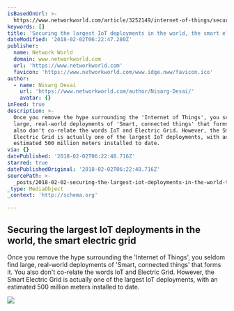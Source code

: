 ```yaml
---
isBasedOnUrl: >-
  https://www.networkworld.com/article/3252149/internet-of-things/securing-the-largest-iot-deployments-in-the-world-the-smart-electric-grid.html
keywords: []
title: 'Securing the largest IoT deployments in the world, the smart electric grid'
dateModified: '2018-02-02T06:22:47.280Z'
publisher:
  name: Network World
  domain: www.networkworld.com
  url: 'https://www.networkworld.com'
  favicon: 'https://www.networkworld.com/www.idge.nww/favicon.ico'
author:
  - name: Nisarg Desai
    url: 'https://www.networkworld.com/author/Nisarg-Desai/'
    avatar: {}
inFeed: true
description: >-
  Once you remove the hype surrounding the 'Internet of Things', you seldom find
  large, real-world deployments of 'Smart, connected things' that forms it. You
  also don't co-relate the words IoT and Electric Grid. However, the Smart
  Electric Grid is actually one of the largest IoT deployments, with an
  estimated 500 million meters installed to date.
via: {}
datePublished: '2018-02-02T06:22:48.716Z'
starred: true
datePublishedOriginal: '2018-02-02T06:22:48.716Z'
sourcePath: >-
  _posts/2018-02-02-securing-the-largest-iot-deployments-in-the-world-the-smart.md
_type: MediaObject
_context: 'http://schema.org'

---
```

<article style=""><h1>Securing the largest IoT deployments in the world, the smart electric grid</h1><p>Once you remove the hype surrounding the 'Internet of Things', you seldom find large, real-world deployments of 'Smart, connected things' that forms it. You also don't co-relate the words IoT and Electric Grid. However, the Smart Electric Grid is actually one of the largest IoT deployments, with an estimated 500 million meters installed to date.</p><img src="https://images.idgesg.net/images/article/2017/09/iot-security6-100735399-large.3x2.jpg" /></article>